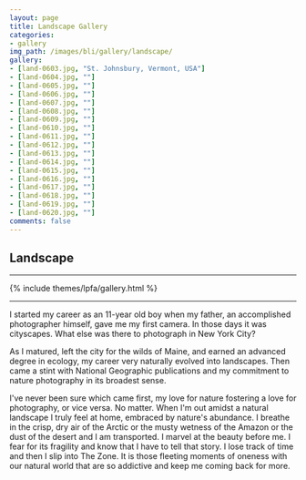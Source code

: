 ```yaml
---
layout: page
title: Landscape Gallery
categories:
- gallery
img_path: /images/bli/gallery/landscape/
gallery:
- [land-0603.jpg, "St. Johnsbury, Vermont, USA"]
- [land-0604.jpg, ""]
- [land-0605.jpg, ""]
- [land-0606.jpg, ""]
- [land-0607.jpg, ""]
- [land-0608.jpg, ""]
- [land-0609.jpg, ""]
- [land-0610.jpg, ""]
- [land-0611.jpg, ""]
- [land-0612.jpg, ""]
- [land-0613.jpg, ""]
- [land-0614.jpg, ""]
- [land-0615.jpg, ""]
- [land-0616.jpg, ""]
- [land-0617.jpg, ""]
- [land-0618.jpg, ""]
- [land-0619.jpg, ""]
- [land-0620.jpg, ""]
comments: false
---
```


## Landscape

---

{% include themes/lpfa/gallery.html %}

---

I started my career as an 11-year old boy when my father, an accomplished photographer himself, gave me my first camera. In those days it was cityscapes. What else was there to photograph in New York City? 

As I matured, left the city for the wilds of Maine, and earned an advanced degree in ecology, my career very naturally evolved into landscapes. Then came a stint with National Geographic publications and my commitment to nature photography in its broadest sense. 

I've never been sure which came first, my love for nature fostering a love for photography, or vice versa. No matter. When I'm out amidst a natural landscape I truly feel at home, embraced by nature's abundance. I breathe in the crisp, dry air of the Arctic or the musty wetness of the Amazon or the dust of the desert and I am transported. I marvel at the beauty before me. I fear for its fragility and know that I have to tell that story. I lose track of time and then I slip into The Zone. It is those fleeting moments of oneness with our natural world that are so addictive and keep me coming back for more.
